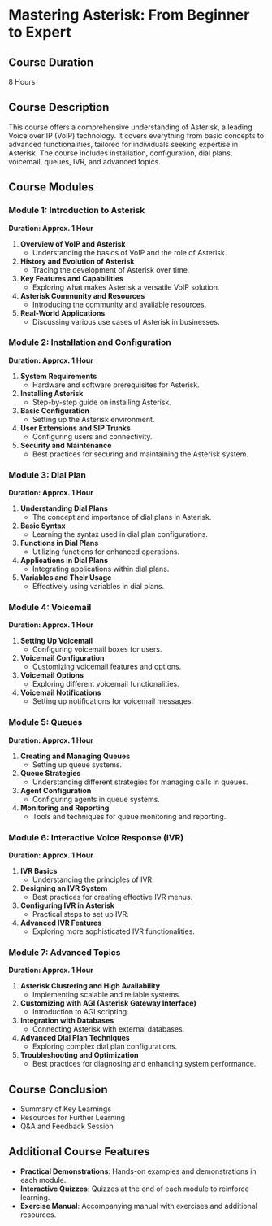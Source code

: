 # Mastering Asterisk: From Beginner to Expert

## Course Duration
8 Hours

## Course Description
This course offers a comprehensive understanding of Asterisk, a leading Voice over IP (VoIP) technology. It covers everything from basic concepts to advanced functionalities, tailored for individuals seeking expertise in Asterisk. The course includes installation, configuration, dial plans, voicemail, queues, IVR, and advanced topics.

## Course Modules

### Module 1: Introduction to Asterisk
**Duration: Approx. 1 Hour**

1. **Overview of VoIP and Asterisk**
   - Understanding the basics of VoIP and the role of Asterisk.
2. **History and Evolution of Asterisk**
   - Tracing the development of Asterisk over time.
3. **Key Features and Capabilities**
   - Exploring what makes Asterisk a versatile VoIP solution.
4. **Asterisk Community and Resources**
   - Introducing the community and available resources.
5. **Real-World Applications**
   - Discussing various use cases of Asterisk in businesses.

### Module 2: Installation and Configuration
**Duration: Approx. 1 Hour**

1. **System Requirements**
   - Hardware and software prerequisites for Asterisk.
2. **Installing Asterisk**
   - Step-by-step guide on installing Asterisk.
3. **Basic Configuration**
   - Setting up the Asterisk environment.
4. **User Extensions and SIP Trunks**
   - Configuring users and connectivity.
5. **Security and Maintenance**
   - Best practices for securing and maintaining the Asterisk system.

### Module 3: Dial Plan
**Duration: Approx. 1 Hour**

1. **Understanding Dial Plans**
   - The concept and importance of dial plans in Asterisk.
2. **Basic Syntax**
   - Learning the syntax used in dial plan configurations.
3. **Functions in Dial Plans**
   - Utilizing functions for enhanced operations.
4. **Applications in Dial Plans**
   - Integrating applications within dial plans.
5. **Variables and Their Usage**
   - Effectively using variables in dial plans.

### Module 4: Voicemail
**Duration: Approx. 1 Hour**

1. **Setting Up Voicemail**
   - Configuring voicemail boxes for users.
2. **Voicemail Configuration**
   - Customizing voicemail features and options.
3. **Voicemail Options**
   - Exploring different voicemail functionalities.
4. **Voicemail Notifications**
   - Setting up notifications for voicemail messages.

### Module 5: Queues
**Duration: Approx. 1 Hour**

1. **Creating and Managing Queues**
   - Setting up queue systems.
2. **Queue Strategies**
   - Understanding different strategies for managing calls in queues.
3. **Agent Configuration**
   - Configuring agents in queue systems.
4. **Monitoring and Reporting**
   - Tools and techniques for queue monitoring and reporting.

### Module 6: Interactive Voice Response (IVR)
**Duration: Approx. 1 Hour**

1. **IVR Basics**
   - Understanding the principles of IVR.
2. **Designing an IVR System**
   - Best practices for creating effective IVR menus.
3. **Configuring IVR in Asterisk**
   - Practical steps to set up IVR.
4. **Advanced IVR Features**
   - Exploring more sophisticated IVR functionalities.

### Module 7: Advanced Topics
**Duration: Approx. 1 Hour**

1. **Asterisk Clustering and High Availability**
   - Implementing scalable and reliable systems.
2. **Customizing with AGI (Asterisk Gateway Interface)**
   - Introduction to AGI scripting.
3. **Integration with Databases**
   - Connecting Asterisk with external databases.
4. **Advanced Dial Plan Techniques**
   - Exploring complex dial plan configurations.
5. **Troubleshooting and Optimization**
   - Best practices for diagnosing and enhancing system performance.

## Course Conclusion
- Summary of Key Learnings
- Resources for Further Learning
- Q&A and Feedback Session

## Additional Course Features
- **Practical Demonstrations**: Hands-on examples and demonstrations in each module.
- **Interactive Quizzes**: Quizzes at the end of each module to reinforce learning.
- **Exercise Manual**: Accompanying manual with exercises and additional resources.
